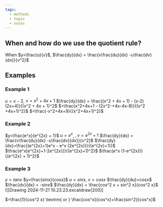 ```yaml
---
tags:
  - methods
  - topic
  - notes
---
```

## When and how do we use the quotient rule?
When $y=\frac{u}{v}$, $\frac{dy}{dx} = \frac{v\frac{du}{dx} -u\frac{dv}{dx}}{v^2}$ 



## Examples
### Example 1
$u=x-2$, $v=x^2 + 4x + 1$ 
$\frac{dy}{dx} = \frac{(x^2 + 4x + 1) - (x-2)(2x+4)}{(x^2 + 4x + 1}^2$ 
$=\frac{x^2+4x+1 - (2x^2-+4x-4x-8)}{(x^2 +4x+1)^2}$ 
$=\frac{-x^2+4x+9}{(x^2+4x+1)^2}$



### Example 2
$y=\frac{e^x}{e^{2x} + 1}$ 
$u=e^x$, $,v=e^{2x} + 1$ 
$\frac{dy}{dx} = \frac{v\frac{du}{dx} -u\frac{dv}{dx}}{v^2}$
$\frac{dy}{dx}=\frac{(e^{2x}+1)e^x - e^x (2e^{2x})}{(e^{2x}+1)}$   
$\frac{e^x[e^{2x}+1-2e^{2x}]}{(e^{2x}+1)^2}$
$\frac{e^x (1-e^{2x})}{(e^{2x} + 1)^2}$ 

### Example 3
$y=tanx$
$y=\frac{sinx}{cosx}$
$u=sinx$, $v=cosx$ 
$\frac{dy}{du}=cosx$
$\frac{dv}{dx} = -sinx$ 
$\frac{dy}{dx} = \frac{cos^2 x + sin^2 x}{cos^2 x}$
![[Drawing 2024-11-21 10.23.23.excalidraw|200]]

$=\frac{1}{cos^2 x} \textrm{  or  } \frac{cos^x}{cos^x}+\frac{sin^2}{cos^x}$ 



